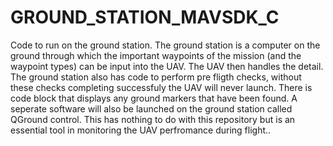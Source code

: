 # GROUND_STATION_MAVSDK_C
Code to run on the ground station. The ground station is a computer on the ground through which the important waypoints of the mission (and the waypoint types) can be input into the UAV. The UAV then handles the detail. The ground station also has code to perform pre fligth checks, without these checks completing successfuly the UAV will never launch. There is code block that displays any ground markers that have been found. A seperate software will also be launched on the ground station called QGround control. This has nothing to do with this repository but is an essential tool in monitoring the UAV perfromance during flight..   
